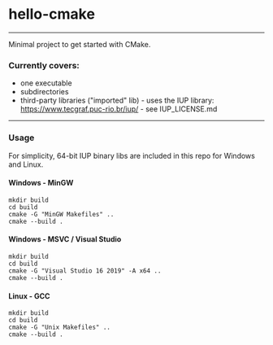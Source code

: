 # hello-cmake
---

Minimal project to get started with CMake.

### Currently covers:   
- one executable
- subdirectories
- third-party libraries ("imported" lib) - uses the IUP library: <https://www.tecgraf.puc-rio.br/iup/> - see IUP_LICENSE.md

--- 
### Usage
For simplicity, 64-bit IUP binary libs are included in this repo for Windows and Linux.

#### Windows - MinGW
```
mkdir build
cd build
cmake -G "MinGW Makefiles" ..
cmake --build .
```

#### Windows - MSVC / Visual Studio
```
mkdir build
cd build
cmake -G "Visual Studio 16 2019" -A x64 ..
cmake --build .
```

#### Linux - GCC
```
mkdir build
cd build
cmake -G "Unix Makefiles" ..
cmake --build .
```





